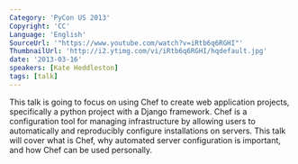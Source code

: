 ```yaml
---
Category: 'PyCon US 2013'
Copyright: 'CC'
Language: 'English'
SourceUrl: '"https://www.youtube.com/watch?v=iRtb6q6RGHI"'
ThumbnailUrl: 'http://i2.ytimg.com/vi/iRtb6q6RGHI/hqdefault.jpg'
date: '2013-03-16'
speakers: [Kate Heddleston]
tags: [talk]
---
```

This talk is going to focus on using Chef to create web application projects, specifically a python project with a Django framework. Chef is a configuration tool for managing infrastructure by allowing users to automatically and reproducibly configure installations on servers. This talk will cover what is Chef, why automated server configuration is important, and how Chef can be used personally.